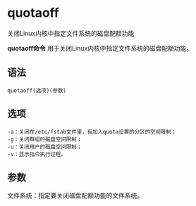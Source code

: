 quotaoff
===

关闭Linux内核中指定文件系统的磁盘配额功能


**quotaoff命令** 用于关闭Linux内核中指定文件系统的磁盘配额功能。

##  语法

```
quotaoff(选项)(参数)
```

##  选项

```
-a：关闭在/etc/fstab文件里，有加入quota设置的分区的空间限制；
-g：关闭群组的磁盘空间限制；
-u：关闭用户的磁盘空间限制；
-v：显示指令执行过程。
```

##  参数

文件系统：指定要关闭磁盘配额功能的文件系统。



